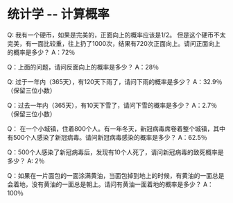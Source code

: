 # 统计学 -- 计算概率

Q: 我有一个硬币，如果是完美的，正面向上的概率应该是1/2。 但是这个硬币不太完美，有一面比较重，往上扔了1000次，结果有720次正面向上。请问正面向上的概率是多少？
A：72％

Q：上面的问题，请问反面向上的概率是多少？
A：28％

Q: 过于一年内（365天），有120天下雨了，请问下雨的概率是多少？
A：32.9％（保留三位小数）

Q：过去一年内（365天），有10天下雪了，请问下雪的概率是多少？
A：2.7％（保留三位小数）

Q： 在一个小城镇，住着800个人。有一年冬天，新冠病毒席卷着整个城镇，其中有500个人感染了新冠病毒。请问新冠病毒感染的概率是多少？
A：62.5％

Q：500个人感染了新冠病毒后，发现有10个人死了，请问新冠病毒的致死概率是多少？
A: 2％

Q：如果在一片面包的一面涂满黄油，当面包掉到地上的时候，有黄油的一面总是会着地，没有黄油的一面总是朝上。请问有黄油一面着地的概率是多少？
A：100％